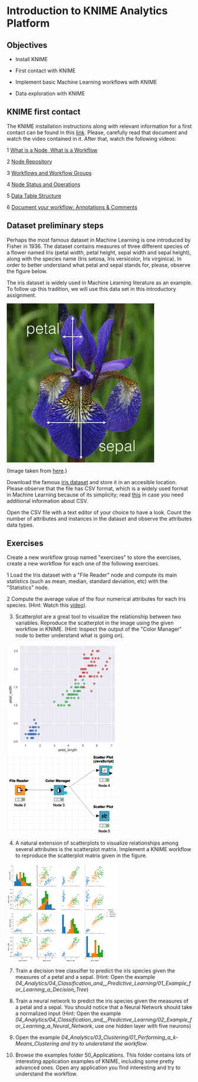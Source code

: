 # Introduction to KNIME Analytics Platform

## Objectives

* Install KNIME

* First contact with KNIME

* Implement basic Machine Learning workflows with KNIME

* Data exploration with KNIME

## KNIME first contact

The KNIME installation instructions along with relevant information for a first contact can be found in this [link](https://www.knime.com/installation). Please, carefully read that document and watch the video contained in it. After that, watch the following videos:

1 [What is a Node, What is a Workflow](https://www.knime.com/knime-introductory-course/chapter1/section2/what-is-a-node-what-is-a-workflow)

2 [Node Repository](https://www.knime.com/knime-introductory-course/chapter1/section2/node-repository)

3 [Workflows and Workflow Groups](https://www.knime.com/knime-introductory-course/chapter1/section3/workflows-and-workflow-groups)

4 [Node Status and Operations](https://www.knime.com/knime-introductory-course/chapter1/section3/node-status-and-operations)

5 [Data Table Structure](https://www.knime.com/knime-introductory-course/chapter1/section3/data-table-structure)

6 [Document your workflow: Annotations & Comments](https://www.knime.com/knime-introductory-course/chapter1/section3/document-your-workflow-annotations-and-comments)

## Dataset preliminary steps

Perhaps the most famous dataset in Machine Learning is one introduced by Fisher in 1936. The dataset contains measures of three different species of a flower named Iris (petal width, petal height, sepal width and sepal height), along with the species name (Iris setosa, Iris versicolor, Iris virginica). In order to better understand what petal and sepal stands for, please, observe the figure below. 

The iris dataset is widely used in Machine Learning literature as an example. To follow up this tradition, we will use this data set in this introductory assignment.

<img align="center" src="iris_petal_sepal.png" width="400">

(Image taken from [here](http://blog.kaggle.com/2015/04/22/scikit-learn-video-3-machine-learning-first-steps-with-the-iris-dataset/).)

Download the famous [iris dataset](iris.csv) and store it in an accesible location. Please observe that the file has CSV format, which is a widely used format in Machine Learning because of its simplicity; read [this](https://en.wikipedia.org/wiki/Comma-separated_values#Example) in case you need additional information about CSV.

Open the CSV file with a text editor of your choice to have a look. Count the number of attributes and instances in the dataset and observe the attributes data types.

## Exercises

Create a new workflow group named "exercises" to store the exercises, create a new workflow for each one of the following exercises.

1 Load the Iris dataset with a "File Reader" node and compute its main statistics (such as mean, median, standard deviation, etc) with the "Statistics" node.

2 Compute the average value of the four numerical attributes for each Iris species. (Hint: Watch this [video](https://www.youtube.com/watch?v=JQ-OWMt48ew)).

3. Scatterplot are a great tool to visualize the relationship between two variables. Reproduce the scatterplot in the image using the given workflow in KNIME. (Hint: Inspect the output of the "Color Manager" node to better understand what is going on).

<img align="center" src="scatter.png" width="300"><img align="center" src="scatterworkflow.png" width="300">

4. A natural extension of scatterplots to visualize relationships among several attributes is the scatterplot matrix. Implement a KNIME workflow to reproduce the scatterplot matrix given in the figure.

<img align="center" src="scattermatrix.png" width="300">

7. Train a decision tree classifier to predict the iris species given the measures of a petal and a sepal. (Hint: Open the example *04_Analytics/04_Classification_and__Predictive_Learning/01_Example_for_Learning_a_Decision_Tree*)

8. Train a neural network to predict the iris species given the measures of a petal and a sepal. You should notice that a Neural Network should take a normalized input (Hint: Open the example *04_Analytics/04_Classification_and__Predictive_Learning/02_Example_for_Learning_a_Neural_Network*, use one hidden layer with five neurons)

9. Open the example *04_Analytics/03_Clustering/01_Performing_a_k-Means_Clustering and try to understand the workflow*.

10. Browse the examples folder 50_Applications. This folder contains lots of interesting application examples of KNIME, including some pretty advanced ones. Open any application you find interesting and try to understand the workflow.
